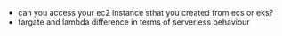 - can you access your ec2 instance sthat you created from ecs or eks?
- fargate and lambda difference in terms of serverless behaviour

